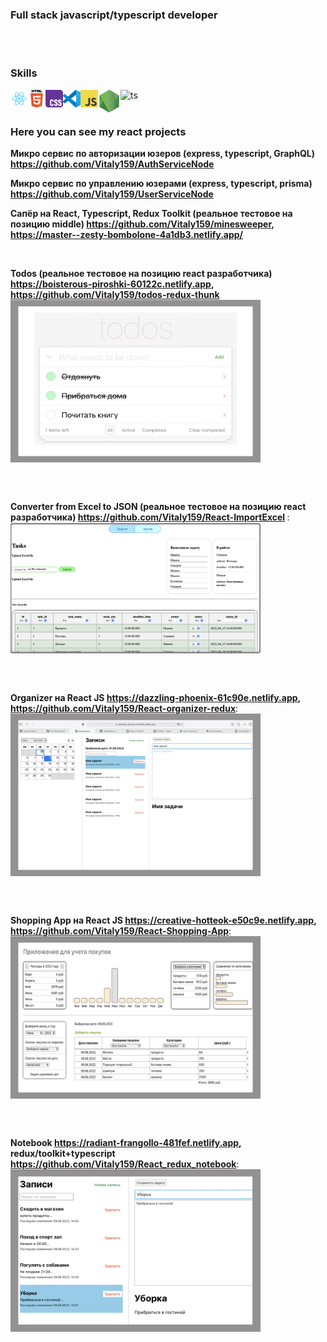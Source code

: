 ### Full stack javascript/typescript developer

<br/>
<br/>

### Skills
<img align="left" alt="react" width="28px" src="https://raw.githubusercontent.com/github/explore/80688e429a7d4ef2fca1e82350fe8e3517d3494d/topics/react/react.png" />
<img align="left" alt="html" width="28px" src="https://raw.githubusercontent.com/github/explore/80688e429a7d4ef2fca1e82350fe8e3517d3494d/topics/html/html.png" />
<img align="left" alt="css" width="28px" src="https://raw.githubusercontent.com/github/explore/80688e429a7d4ef2fca1e82350fe8e3517d3494d/topics/css/css.png" />
<img align="left" alt="vsCode" width="28px" src="https://raw.githubusercontent.com/github/explore/80688e429a7d4ef2fca1e82350fe8e3517d3494d/topics/visual-studio-code/visual-studio-code.png" />
<img align="left" alt="js" width="28px" src="https://raw.githubusercontent.com/github/explore/80688e429a7d4ef2fca1e82350fe8e3517d3494d/topics/javascript/javascript.png" />
<img align="left" alt="node" width="36px" src="https://raw.githubusercontent.com/github/explore/80688e429a7d4ef2fca1e82350fe8e3517d3494d/topics/nodejs/nodejs.png" />
<img align="left" alt="ts" width="28px" src="https://lh3.googleusercontent.com/-1IMYks4pLnY/WDmmGwEJqBI/AAAAAAAAA0I/bgG2F6tVQo0/s75/ptgrwroxjvoroonpotgunxwttsjksuux.png" />

<br/>
<br/>

### Here you can see my react projects


<b>Микро сервис по авторизации юзеров (express, typescript, GraphQL)<br/> https://github.com/Vitaly159/AuthServiceNode</b>
<br/>

<b>Микро сервис по управлению юзерами (express, typescript, prisma)<br/> https://github.com/Vitaly159/UserServiceNode</b>
<br/>

<b>Сапёр на React, Typescript, Redux Toolkit (реальное тестовое на позицию middle) https://github.com/Vitaly159/minesweeper, 
https://master--zesty-bombolone-4a1db3.netlify.app/</b>
<br/>

<br/>

<b>Todos  (реальное тестовое на позицию react разработчика) 
https://boisterous-piroshki-60122c.netlify.app,
https://github.com/Vitaly159/todos-redux-thunk
<br/>
<img align="center" alt="js" width="400px" src="https://github.com/Vitaly159/Vitaly159/blob/main/images/todos.png" /></b>

<br/>
<br/>

<b>Converter from Excel to JSON (реальное тестовое на позицию react разработчика) https://github.com/Vitaly159/React-ImportExcel 
</b>:
<br/>
<img align="center" alt="js" width="400px" src="https://github.com/Vitaly159/Vitaly159/blob/main/images/importExcel.png" />

<br/>
<br/>

<b>Organizer на React JS https://dazzling-phoenix-61c90e.netlify.app,
https://github.com/Vitaly159/React-organizer-redux</b>:
<br/>
<img align="center" alt="js" width="400px" src="https://github.com/Vitaly159/Vitaly159/blob/main/images/org.jpg" />

<br/>
<br/>

<b>Shopping App на React JS 
https://creative-hotteok-e50c9e.netlify.app, 
https://github.com/Vitaly159/React-Shopping-App</b>: 
<br/>
<img align="center" alt="js" width="400px" src="https://github.com/Vitaly159/Vitaly159/blob/main/images/shop.jpg" />

<br/>
<br/>

<b>Notebook https://radiant-frangollo-481fef.netlify.app,
redux/toolkit+typescript https://github.com/Vitaly159/React_redux_notebook</b>:
<br/>
<img align="center" alt="js" width="400px" src="https://github.com/Vitaly159/Vitaly159/blob/main/images/notebook.png" />

<br/>
<br/>

